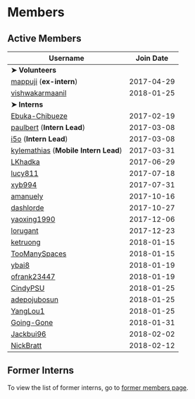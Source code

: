 # Members

## Active Members

|**Username**|**Join Date**|
|------------|-------------|
|**➤ Volunteers**||
|[mappuji](profiles/mappuji.md) (**ex-intern**)| 2017-04-29 |
|[vishwakarmaanil](profiles/vishwakarmaanil.md)|2018-01-25|
|**➤ Interns**||
|[Ebuka-Chibueze](profiles/Ebuka-Chibueze.md)| 2017-02-19 |
|[paulbert](profiles/paulbert.md) (**Intern Lead**)| 2017-03-08 |
|[i5o](profiles/i5o.md) (**Intern Lead**)| 2017-03-08 |
|[kylemathias](profiles/kylemathias.md) (**Mobile Intern Lead**)| 2017-03-31 |
|[LKhadka](profiles/LKhadka.md)| 2017-06-29 |
|[lucy811](profiles/lucy811.md)| 2017-07-18 |
|[xyb994](profiles/xyb994.md)| 2017-07-31 |
|[amanuely](profiles/amanuely.md)| 2017-10-16 |
|[dashlorde](profiles/Dashlorde.md)| 2017-10-27 |
|[yaoxing1990](profiles/yaoxing1990.md)| 2017-12-06 |
|[lorugant](profiles/lorugant.md)|2017-12-23|
|[ketruong](profiles/ketruong.md)|2018-01-15|
|[TooManySpaces](profiles/TooManySpaces.md)|2018-01-15|
|[ybai8](profiles/ybai8.md)|2018-01-19|
|[ofrank23447](profiles/ofrank23447.md)|2018-01-19|
|[CindyPSU](profiles/cindypsu.md)|2018-01-25|
|[adepojubosun](profiles/adepojubosun.md)|2018-01-25|
|[YangLou1](profiles/YangLou1.md)|2018-01-25|
|[Going-Gone](profiles/Going-Gone.md)|2018-01-31|
|[Jackbui96](profiles/Jackbui96.md)|2018-02-02|
|[NickBratt](profiles/NickBratt.md)|2018-02-12|


## Former Interns

To view the list of former interns, go to [former members page](vi-former-members.md).
